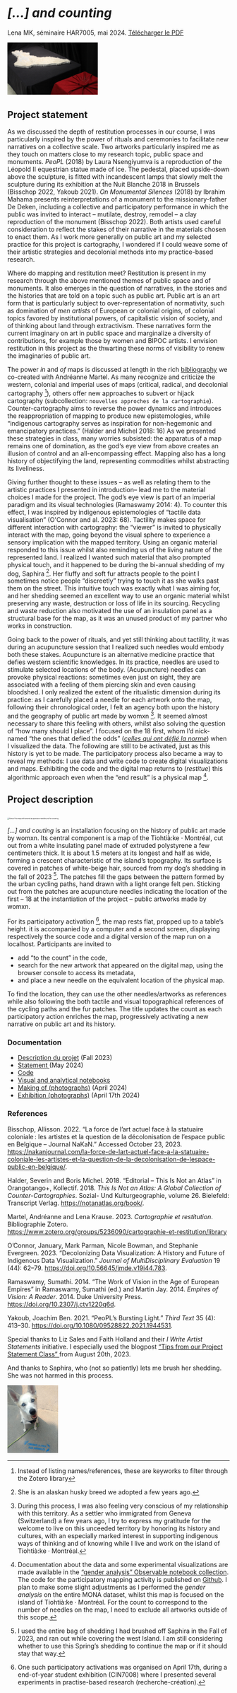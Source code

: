 # *[…] and counting*

Lena MK, séminaire HAR7005, mai 2024. <a href="./statement.pdf" download>Télécharger le PDF</a>

<img src="./IMG_1924.JPG" alt="View of the map on a table and a small setting with acupuncture needles" style="zoom:20%;" />

## Project statement 

As we discussed the depth of restitution processes in our course, I was particularly inspired by the power of rituals and ceremonies to facilitate new narratives on a collective scale. Two artworks particularly inspired me as they touch on matters close to my research topic, public space and monuments. *PeoPL* (2018) by Laura Nsengiyumva is a reproduction of the Léopold II equestrian statue made of ice. The pedestal, placed upside-down above the sculpture, is fitted with incandescent lamps that slowly melt the sculpture during its exhibition at the Nuit Blanche 2018 in Brussels (Bisschop 2022, Yakoub 2021). *On Monumental Silences* (2018) by Ibrahim Mahama presents reinterpretations of a monument to the missionary-father De Deken, including a collective and participatory performance in which the public was invited to interact – mutilate, destroy, remodel – a clay reproduction of the monument (Bisschop 2022). Both artists used careful consideration to reflect the stakes of their narrative in the materials chosen to enact them. As I work more generally on public art and my selected practice for this project is cartography, I wondered if I could weave some of their artistic strategies and decolonial methods into my practice-based research.

Where do mapping and restitution meet? Restitution is present in my research through the above mentioned themes of public space and of monuments. It also emerges in the question of narratives, in the stories and the histories that are told on a topic such as public art. Public art is an art form that is particularly subject to over-representation of normativity, such as domination of *men artists* of European or colonial origins, of colonial topics favored by institutional powers, of capitalistic vision of society, and of thinking about land through extractivism. These narratives form the current imaginary on art in public space and marginalize a diversity of contributions, for example those by women and BIPOC artists. I envision restitution in this project as the thwarting these norms of visibility to renew the imaginaries of public art.

The power *in* and *of* maps is discussed at length in the rich [bibliography](https://www.zotero.org/groups/5236090/cartographie-et-restitution/library) we co-created with Andréanne Martel. As many recognize and criticize the western, colonial and imperial uses of maps (critical, radical, and decolonial cartography [^1]), others offer new approaches to subvert or hijack cartography (subcollection: `nouvelles approches de la cartographie`). Counter-cartography aims to reverse the power dynamics and introduces the reappropriation of mapping to produce new epistemologies, while “indigenous cartography serves as inspiration for non-hegemonic and emancipatory practices.” (Halder and Michel 2018: 16) As we presented these strategies in class, many worries subsisted: the apparatus of a map remains one of domination, as the god‘s eye view from above creates an illusion of control and an all-encompassing effect. Mapping also has a long history of objectifying the land, representing commodities whilst abstracting its liveliness.

Giving further thought to these issues – as well as relating them to the artistic practices I presented in introduction– lead me to the material choices I made for the project. The god’s eye view is part of an imperial paradigm and its visual technologies (Ramaswamy 2014: 4). To counter this effect, I was inspired by indigenous epistemologies of “tactile data visualisation” (O'Connor and al. 2023: 68). Tactility makes space for different interaction with cartography: the “viewer” is invited to physically interact with the map, going beyond the visual sphere to experience a sensory implication with the mapped territory. Using an organic material responded to this issue whilst also reminding us of the living nature of the represented land. I realized I wanted such material that also prompted physical touch, and it happened to be during the bi-annual shedding of my dog, Saphira [^2]. Her fluffy and soft fur attracts people to the point I sometimes notice people “discreetly” trying to touch it as she walks past them on the street. This intuitive touch was exactly what I was aiming for, and her shedding seemed an excellent way to use an organic material whilst preserving any waste, destruction or loss of life in its sourcing. Recycling and waste reduction also motivated the use of an insulation panel as a structural base for the map, as it was an unused product of my partner who works in construction.

Going back to the power of rituals, and yet still thinking about tactility, it was during an acupuncture session that I realized such needles would embody both these stakes. Acupuncture is an alternative medicine practice that defies western scientific knowledges. In its practice, needles are used to stimulate selected locations of the body. (Acupuncture) needles can provoke physical reactions: sometimes even just on sight, they are associated with a feeling of them piercing skin and even causing bloodshed. I only realized the extent of the ritualistic dimension during its practice: as I carefully placed a needle for each artwork onto the map, following their chronological order, I felt an agency both upon the history and the geography of public art made by womxn [^3]. It seemed almost necessary to share this feeling with others, whilst also solving the question of “how many should I place”. I focused on the 18 first, whom I’d nick-named “the ones that defied the odds” (*[celles qui ont défié la norme](https://observablehq.com/d/96b467b6f063cb55?collection=@maison-mona/gender-analysis#cell-87)*) when I visualized the data. The following are still to be activated, just as this history is yet to be made. The participatory process also became a way to reveal my methods: I use data and write code to create digital visualizations and maps. Exhibiting the code and the digital map returns to (*restitue*) this algorithmic approach even when the “end result” is a physical map [^4]. 

<div style="page-break-after: always; break-after: page;"></div>

## Project description

<img src="./IMG_1925.JPG" alt="View of the map with several acupuncture needles and fur covering" style="zoom:25%;" />

*[…] and couting* is an installation focusing on the history of public art made by womxn. Its central component is a map of the Tiohtià:ke · Montréal, cut out from a white insulating panel made of extruded polystyrene a few centimeters thick. It is about 1.5 meters at its longest and half as wide, forming a crescent characteristic of the island’s topography. Its surface is covered in patches of white-beige hair, sourced from my dog’s shedding in the fall of 2023 [^5]. The patches fill the gaps between the pattern formed by the urban cycling paths, hand drawn with a light orange felt pen. Sticking out from the patches are acupuncture needles indicating the location of the first – 18 at the instantiation of the project – public artworks made by womxn.

For its participatory activation [^6], the map rests flat, propped up to a table’s height. it is accompanied by a computer and a second screen, displaying respectively the source code and a digital version of the map run on a localhost. Participants are invited to 

- add “to the count” in the code,
- search for the new artwork that appeared on the digital map, using the browser console to access its metadata,
- and place a new needle on the equivalent location of the physical map. 

To find the location, they can use the other needles/artworks as references while also following the both tactile and visual topographical references of the cycling paths and the fur patches. The title updates the count as each participatory action enriches the map, progressively activating a new narrative on public art and its history.

### Documentation

- [Description du projet](http://lenamk.site/doc/HAR7005/descriptionProjet) (Fall 2023)
- [Statement ](http://lenamk.site/doc/HAR7005/statement)(May 2024)
- [Code](https://github.com/lenaMK/doc/tree/main/viz/carte)
- [Visual and analytical notebooks](https://observablehq.com/collection/@maison-mona/gender-analysis)
- [Making of (photographs)](http://u.pc.cd/jRw) (April 2024)
- [Exhibition (photographs)](http://u.pc.cd/ONKitalK) (April 17th 2024)

### References

Bisschop, Allisson. 2022. “La force de l’art actuel face à la statuaire coloniale : les artistes et la question de la décolonisation de l’espace public en Belgique – Journal NaKaN.” Accessed October 23, 2023. https://nakanjournal.com/la-force-de-lart-actuel-face-a-la-statuaire-coloniale-les-artistes-et-la-question-de-la-decolonisation-de-lespace-public-en-belgique/.

Halder, Severin and Boris Michel. 2018. “Editorial – This Is Not an Atlas” in Orangotango+, Kollectif. 2018. *This Is Not an Atlas: A Global Collection of Counter-Cartographies*. Sozial- Und Kulturgeographie, volume 26. Bielefeld: Transcript Verlag. https://notanatlas.org/book/.

Martel, Andréanne and Lena Krause. 2023. *Cartographie et restitution*. Bibliographie Zotero. https://www.zotero.org/groups/5236090/cartographie-et-restitution/library

O’Connor, January, Mark Parman, Nicole Bowman, and Stephanie Evergreen. 2023. “Decolonizing Data Visualization: A History and Future of Indigenous Data Visualization.” *Journal of MultiDisciplinary Evaluation* 19 (44): 62–79. https://doi.org/10.56645/jmde.v19i44.783.

Ramaswamy, Sumathi. 2014. “The Work of Vision in the Age of European Empires” in Ramaswamy, Sumathi (ed.) and Martin Jay. 2014. *Empires of Vision: A Reader*. 2014. Duke University Press. https://doi.org/10.2307/j.ctv1220q6d.

Yakoub, Joachim Ben. 2021. “PeoPL’s Bursting Light.” *Third Text* 35 (4): 413–30. https://doi.org/10.1080/09528822.2021.1944531.


<div style="page-break-after: always; break-after: page;"></div>


Special thanks to Liz Sales and Faith Holland and their *I Write Artist Statements* initiative. I especially used the blogpost [“Tips from our Project Statement Class” ](https://iwriteartiststatements.com/new-at-your-own-pace-project-statement-class/) from August 20th, 2023.

And thanks to Saphira, who (not so patiently) lets me brush her shedding. She was not harmed in this process.

<img src="./saphira.jpeg" alt="Saphira next to a graffiti that says:crissez la paix aux animaux" style="zoom:15%;" />



[^1]: Instead of listing names/references, these are keyworks to filter through the Zotero library
[^2]: She is an alaskan husky breed we adopted a few years ago.
[^3]: During this process, I was also feeling very conscious of my relationship with this territory. As a settler who immigrated from Geneva (Switzerland) a few years ago, I try to express my gratitude for the welcome to live on this unceeded territory by honoring its history and cultures, with an especially marked interest in supporting indigenous ways of thinking and of knowing while I live and work on the island of Tiohtià:ke · Montréal. 
[^4]: Documentation about the data and some experimental visualizations are made available in the [“gender analysis” Observable notebook collection](https://observablehq.com/collection/@maison-mona/gender-analysis). The code for the participatory mapping activity is published on [Github](https://github.com/lenaMK/doc/tree/main/viz/carte). I plan to make some slight adjustments as I performed the *gender analysis* on the entire MONA dataset, whilst this map is focused on the island of Tiohtià:ke · Montréal. For the count to correspond to the number of needles on the map, I need to exclude all artworks outside of this scope.
[^5]: I used the entire bag of shedding I had brushed off Saphira in the Fall of 2023, and ran out while covering the west Island. I am still considering whether to use this Spring’s shedding to continue the map or if it should stay that way.
[^6]: One such participatory activations was organised on April 17th, during a end-of-year student exhibition (CIN7008) where I presented several  experiments in practise-based research (recherche-création).
